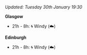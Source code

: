 *Updated: Tuesday 30th January 19:30*

**Glasgow**

* 21h - 8h: :cyclone: Windy (:cloud:)

**Edinburgh**

* 21h - 8h: :cyclone: Windy (:cloud:)

